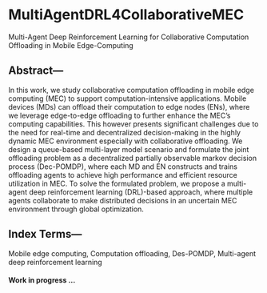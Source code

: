 # MultiAgentDRL4CollaborativeMEC
Multi-Agent Deep Reinforcement Learning for Collaborative Computation Offloading in Mobile Edge-Computing

## Abstract—
In this work, we study collaborative computation offloading in mobile edge computing (MEC) to support computation-intensive applications. Mobile devices (MDs) can offload their computation to edge nodes (ENs), where we leverage edge-to-edge offloading to further enhance the MEC’s computing capabilities. This however presents significant challenges due to the need for real-time and decentralized decision-making in the highly dynamic MEC environment especially with collaborative offloading. We design a queue-based multi-layer model scenario and formulate the joint offloading problem as a decentralized partially observable markov decision process (Dec-POMDP), where each MD and EN constructs and trains offloading agents to achieve high performance and efficient resource utilization in MEC. To solve the formulated problem, we propose a multi-agent deep reinforcement learning (DRL)-based approach, where multiple agents collaborate to make distributed decisions in an uncertain MEC environment through global optimization.

## Index Terms—
Mobile edge computing, Computation offloading, Des-POMDP, Multi-agent deep reinforcement learning

#### Work in progress ...
